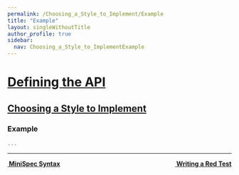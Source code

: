 ```yaml
---
permalink: /Choosing_a_Style_to_Implement/Example
title: "Example"
layout: singleWithoutTitle
author_profile: true
sidebar:
  nav: Choosing_a_Style_to_ImplementExample
---
```


<h1><a href="/Defining_the_API">Defining the API</a></h1>

<h2><a href="/Choosing_a_Style_to_Implement">Choosing a Style to Implement</a></h2>

### Example

```cs
...
```


---

<a class="reading-navigation next" href="/Writing_a_Red_Test" style="float: right;"><i class="fas fa-arrow-alt-circle-right"></i><strong> &nbsp;Writing a Red Test</strong></a><a class="reading-navigation previous" href="/Choosing_a_Style_to_Implement/MiniSpec_Syntax"><i class="fas fa-arrow-alt-circle-left"></i><strong> &nbsp;MiniSpec Syntax</strong></a>